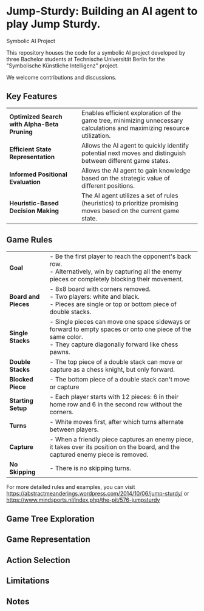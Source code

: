 # Jump-Sturdy: Building an AI agent to play Jump Sturdy.
Symbolic AI Project

This repository houses the code for a symbolic AI project developed by three Bachelor students at Technische Universität Berlin for the "Symbolische Künstliche Intelligenz" project. 

We welcome contributions and discussions.

## Key Features
<table>
  <tr>
    <td><strong>Optimized Search with Alpha-Beta Pruning</strong></td>
    <td>Enables efficient exploration of the game tree, minimizing unnecessary calculations and maximizing resource utilization.</td>
  </tr>
  <tr>
    <td><strong>Efficient State Representation</strong></td>
    <td>Allows the AI agent to quickly identify potential next moves and distinguish between different game states.</td>
  </tr>
   <tr>
    <td><strong>Informed Positional Evaluation</strong></td>
    <td>Allows the AI agent to gain knowledge based on the  strategic value of different positions.</td>
  </tr>
  <tr>
    <td><strong>Heuristic-Based Decision Making</strong></td>
    <td>The AI agent utilizes a set of rules (heuristics) to prioritize promising moves based on the current game state.</td>
  </tr>
</table>

## Game Rules
<table>
  <tr>
    <td><strong>Goal</strong></td>
    <td>- Be the first player to reach the opponent's back row. <br> - Alternatively, win by capturing all the enemy pieces or completely blocking their movement.</td>
  </tr>
  <tr>
    <td><strong>Board and Pieces</strong></td>
    <td>- 8x8 board with corners removed. <br> - Two players: white and black. <br> - Pieces are single or top or bottom piece of double stacks.</td>
  </tr>
  <tr>
    <td><strong>Single Stacks</strong></td>
    <td>- Single pieces can move one space sideways or forward to empty spaces or onto one piece of the same color. <br> - They capture diagonally forward like chess pawns.</td>
  </tr>
  <tr>
    <td><strong>Double Stacks</strong></td>
    <td>- The top piece of a double stack can move or capture as a chess knight, but only forward.</td>
  </tr>
  <tr>
    <td><strong>Blocked Piece</strong></td>
    <td>- The bottom piece of a double stack can't move or capture</td>
  </tr>
  <tr>
    <td><strong>Starting Setup</strong></td>
    <td>- Each player starts with 12 pieces: 6 in their home row and 6 in the second row without the corners.</td>
  </tr>
  <tr>
    <td><strong>Turns</strong></td>
    <td>- White moves first, after which turns alternate between players.</td>
  </tr>
  <tr>
    <td><strong>Capture</strong></td>
    <td>- When a friendly piece captures an enemy piece, it takes over its position on the board, and the captured enemy piece is removed.</td>
  </tr>
  <tr>
    <td><strong>No Skipping</strong></td>
    <td>- There is no skipping turns.</td>
  </tr>
</table>


For more detailed rules and examples, you can visit https://abstractmeanderings.wordpress.com/2014/10/06/jump-sturdy/ or https://www.mindsports.nl/index.php/the-pit/576-jumpsturdy

## Game Tree Exploration

## Game Representation

## Action Selection

## Limitations

## Notes
